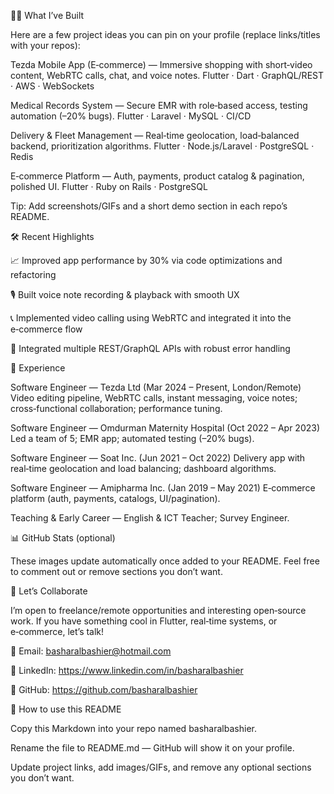 🧑‍💻 What I’ve Built

Here are a few project ideas you can pin on your profile (replace links/titles with your repos):

Tezda Mobile App (E‑commerce) — Immersive shopping with short‑video content, WebRTC calls, chat, and voice notes.
Flutter · Dart · GraphQL/REST · AWS · WebSockets

Medical Records System — Secure EMR with role‑based access, testing automation (–20% bugs).
Flutter · Laravel · MySQL · CI/CD

Delivery & Fleet Management — Real‑time geolocation, load‑balanced backend, prioritization algorithms.
Flutter · Node.js/Laravel · PostgreSQL · Redis

E‑commerce Platform — Auth, payments, product catalog & pagination, polished UI.
Flutter · Ruby on Rails · PostgreSQL

Tip: Add screenshots/GIFs and a short demo section in each repo’s README.

🛠️ Recent Highlights

📈 Improved app performance by 30% via code optimizations and refactoring

🎙️ Built voice note recording & playback with smooth UX

📞 Implemented video calling using WebRTC and integrated it into the e‑commerce flow

🔌 Integrated multiple REST/GraphQL APIs with robust error handling

💼 Experience

Software Engineer — Tezda Ltd (Mar 2024 – Present, London/Remote)
Video editing pipeline, WebRTC calls, instant messaging, voice notes; cross‑functional collaboration; performance tuning.

Software Engineer — Omdurman Maternity Hospital (Oct 2022 – Apr 2023)
Led a team of 5; EMR app; automated testing (–20% bugs).

Software Engineer — Soat Inc. (Jun 2021 – Oct 2022)
Delivery app with real‑time geolocation and load balancing; dashboard algorithms.

Software Engineer — Amipharma Inc. (Jan 2019 – May 2021)
E‑commerce platform (auth, payments, catalogs, UI/pagination).

Teaching & Early Career — English & ICT Teacher; Survey Engineer.

📊 GitHub Stats (optional)

These images update automatically once added to your README. Feel free to comment out or remove sections you don’t want.





🤝 Let’s Collaborate

I’m open to freelance/remote opportunities and interesting open‑source work. If you have something cool in Flutter, real‑time systems, or e‑commerce, let’s talk!

📧 Email: basharalbashier@hotmail.com

💼 LinkedIn: https://www.linkedin.com/in/basharalbashier

🐙 GitHub: https://github.com/basharalbashier

📌 How to use this README

Copy this Markdown into your repo named basharalbashier.

Rename the file to README.md — GitHub will show it on your profile.

Update project links, add images/GIFs, and remove any optional sections you don’t want.
